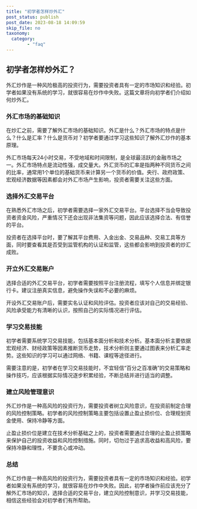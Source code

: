 ```yaml
---
title: "初学者怎样炒外汇"
post_status: publish
post_date: 2023-08-18 14:09:59
skip_file: no
taxonomy:
  category:
        - "faq"
---
```


## 初学者怎样炒外汇？

外汇炒作是一种风险极高的投资行为，需要投资者具有一定的市场知识和经验。初学者如果没有系统的学习，就很容易在炒作中失败。这篇文章将向初学者们介绍如何炒外汇。

### 外汇市场的基础知识

在炒汇之前，需要了解外汇市场的基础知识。外汇是什么？外汇市场的特点是什么？什么是汇率？什么是货币对？初学者要通过学习这些知识了解外汇炒作的基本原理。

外汇市场每天24小时交易，不受地域和时间限制，是全球最活跃的金融市场之一。外汇市场特点是流动性强，成交量大。外汇货币的汇率是指两种不同货币之间的比率，通常用1个单位的基础货币来计算另一个货币的价值。央行、政府政策、宏观经济数据等因素都会对外汇市场产生影响，投资者需要关注这些方面。

### 选择外汇交易平台

在熟悉外汇市场之后，初学者需要选择一家外汇交易平台。平台选择不当会导致投资者资金风险，严重情况下还会出现非法集资等问题，因此应该选择合法、有信誉的平台。

投资者在选择平台时，要了解其平台费用、入金出金、交易品种、交易工具等方面，同时要查看其是否受到监管机构的认证和监管，这些都会影响到投资者的炒汇成败。

### 开立外汇交易账户

选择合适的外汇交易平台，初学者需要按照平台注册流程，填写个人信息并绑定银行卡。建议注册真实信息，避免操作失误和不必要的麻烦。

开设外汇交易账户后，需要实名认证和风险评估。投资者应该对自己的交易经验、风险承受能力有清晰的认识，按照自己的实际情况进行评估。

### 学习交易技能

初学者需要系统学习交易技能，包括基本面分析和技术分析。基本面分析主要依据宏观经济、财经政策等因素推断货币走势，技术分析则主要通过图表来分析汇率走势。这些知识的学习可以通过网络、书籍、课程等途径进行。

需要注意的是，初学者在学习交易技能时，不宜轻信“百分之百准确”的交易策略和操作技巧，应该根据实际情况逐步积累经验，不断总结并进行适当的调整。

### 建立风险管理意识

外汇炒作是一种高风险的投资行为，需要投资者树立风险意识，在投资前制定合理的风险控制策略。初学者的风险控制策略主要包括设置止盈止损价位、合理规划资金使用、保持冷静等方面。

止盈止损价位是建立在技术分析基础之上的，投资者需要通过合理的止盈止损策略来保护自己的投资收益和风险控制措施。同时，切勿过于追求高收益和高风险，要保持冷静和理性，不要贪心或冲动。

### 总结

外汇炒作是一种高风险的投资行为，需要投资者具有一定的市场知识和经验。初学者如果没有系统的学习，就很容易在炒作中失败。因此，初学者操作前应该充分了解外汇市场的知识，选择合适的交易平台，建立风险控制意识，并学习交易技能，相信这些经验会对初学者们有所帮助。

